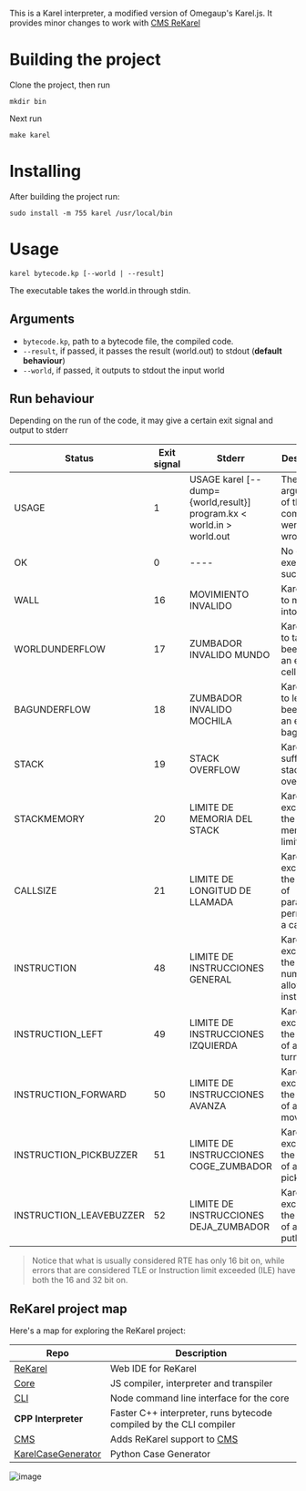This is a Karel interpreter, a modified version of Omegaup's Karel.js. It provides minor changes to work with [CMS ReKarel](https://github.com/kishtarn555/cms_rekarel)

# Building the project

Clone the project, then run
```
mkdir bin
```
Next run
```
make karel
```

# Installing
After building the project run:
```
sudo install -m 755 karel /usr/local/bin
```

# Usage

`karel bytecode.kp [--world | --result]`

The executable takes the world.in through stdin.

## Arguments 
* `bytecode.kp`, path to a bytecode file, the compiled code.
* `--result`, if passed, it passes the result (world.out) to stdout (**default behaviour**)
* `--world`, if passed, it outputs to stdout the input world

## Run behaviour
Depending on the run of the code, it may give a certain exit signal and output to stderr

| Status                  | Exit signal | Stderr                                | Description                                                        |
|-------------------------|-------------|---------------------------------------|--------------------------------------------------------------------|
| USAGE                   | 1           | USAGE karel [--dump={world,result}] program.kx < world.in > world.out | The arguments of the command were wrong. |
| OK                      | 0           | ----                                  | No error, execution succeeded.                                     |
| WALL                    | 16          | MOVIMIENTO INVALIDO                   | Karel tried to move into a wall.                                   |
| WORLDUNDERFLOW          | 17          | ZUMBADOR INVALIDO MUNDO               | Karel tried to take a beeper on an empty cell.                     |
| BAGUNDERFLOW            | 18          | ZUMBADOR INVALIDO MOCHILA             | Karel tried to leave a beeper with an empty bag.                   |
| STACK                   | 19          | STACK OVERFLOW                        | Karel suffered a stack overflow.                                   |
| STACKMEMORY             | 20          | LIMITE DE MEMORIA DEL STACK           | Karel exceeded the stack memory limits.                            |
| CALLSIZE                | 21          | LIMITE DE LONGITUD DE LLAMADA         | Karel exceeded the number of parameters permitted in a call.       |
| INSTRUCTION             | 48          | LIMITE DE INSTRUCCIONES GENERAL       | Karel exceeded the general number of allowed instructions.         |
| INSTRUCTION_LEFT        | 49          | LIMITE DE INSTRUCCIONES IZQUIERDA     | Karel exceeded the number of allowed turnleft.                     |
| INSTRUCTION_FORWARD     | 50          | LIMITE DE INSTRUCCIONES AVANZA        | Karel exceeded the number of allowed move.                         |
| INSTRUCTION_PICKBUZZER  | 51          | LIMITE DE INSTRUCCIONES COGE_ZUMBADOR | Karel exceeded the number of allowed pickbeeper.                   |
| INSTRUCTION_LEAVEBUZZER | 52          | LIMITE DE INSTRUCCIONES DEJA_ZUMBADOR | Karel exceeded the number of allowed putbeeper.                    |

> Notice that what is usually considered RTE has only 16 bit on, while errors that are considered TLE or Instruction limit exceeded (ILE) have both the 16 and 32 bit on.

## ReKarel project map

Here's a map for exploring the ReKarel project:


| Repo  | Description |
| --- | --- |
| [ReKarel](https://github.com/kishtarn555/ReKarel/) | Web IDE for ReKarel | 
| [Core](https://github.com/kishtarn555/rekarel-core) | JS compiler, interpreter and transpiler |
| [CLI](https://github.com/kishtarn555/rekarel-cli) | Node command line interface for the core |
| **CPP Interpreter** | Faster C++ interpreter, runs bytecode compiled by the CLI compiler |
| [CMS](https://github.com/kishtarn555/cms_rekarel) | Adds ReKarel support to [CMS](https://github.com/cms-dev/cms) |
| [KarelCaseGenerator](https://github.com/kishtarn555/KarelCaseGenerator/) | Python Case Generator |

![image](https://github.com/user-attachments/assets/a0f155d3-780a-41dd-a2a2-89ebbd04a2b3)
